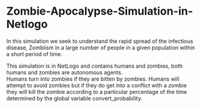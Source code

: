# Zombie-Apocalypse-Simulation-in-Netlogo

In this simulation we seek to understand the rapid spread of the infectious disease, 
Zombiism in a large number of people in a given population within a short period of time. 

This simulation is in NetLogo and contains humans and zombies, both humans and zombies are autonomous agents.  
Humans turn into zombies if they are bitten by zombies. Humans will attempt to avoid zombies but if they do get 
into a conflict with a zombie they will kill the zombie according to a particular percentage of the time determined by the 
global variable convert_probability.
